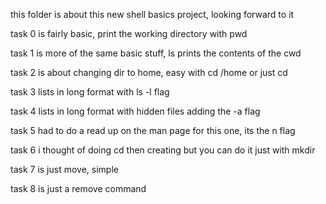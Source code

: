 this folder is about this new shell basics project, looking forward to it

task 0 is fairly basic, print the working directory with pwd

task 1 is more of the same basic stuff, ls prints the contents of the cwd

task 2 is about changing dir to home, easy with cd /home or just cd

task 3 lists in long format with ls -l flag

task 4 lists in long format with hidden files adding the -a flag

task 5 had to do a read up on the man page for this one, its the n flag

task 6 i thought of doing cd then creating but you can do it just with mkdir

task 7 is just move, simple

task 8 is just a remove command